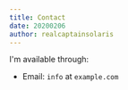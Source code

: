 ```yaml
---
title: Contact
date: 20200206
author: realcaptainsolaris 
---
```


I'm available through:

* Email: `info` at `example.com`

